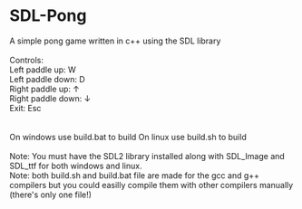 # SDL-Pong
A simple pong game written in c++ using the SDL library
<br>
<br>
Controls:
<br>
  Left paddle up:    W
<br>
  Left paddle down:  D
<br>
  Right paddle up:   ↑
<br>
  Right paddle down: ↓
<br>
  Exit:              Esc
<br>
<br>
<br>
  On windows use build.bat to build
  On linux use build.sh to build
<br>
<br>
Note: You must have the SDL2 library installed along with SDL_Image and SDL_ttf for both windows and linux.
<br>
Note: both build.sh and build.bat file are made for the gcc and g++ compilers but you could easilly compile them with other compilers manually (there's only one file!)
